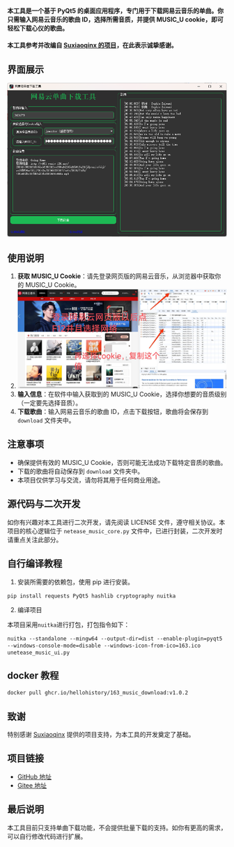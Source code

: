 #### 本工具是一个基于 PyQt5 的桌面应用程序，专门用于下载网易云音乐的单曲。你只需输入网易云音乐的歌曲 ID，选择所需音质，并提供 MUSIC_U cookie，即可轻松下载心仪的歌曲。  
  
#### 本工具参考并改编自 [Suxiaoqinx 的项目](https://github.com/Suxiaoqinx/Netease_url/tree/main)，在此表示诚挚感谢。  
## 界面展示  

![软件运行界面](image/网易云单曲下载工具成功运行界面.png)  
  
## 使用说明  

1. **获取 MUSIC_U Cookie**：请先登录网页版的网易云音乐，从浏览器中获取你的 MUSIC_U Cookie。  
2. ![获取网易云cookie](image/获取网易云cookie.jpg)
3. **输入信息**：在软件中输入获取到的 MUSIC_U Cookie，选择你想要的音质级别（一定要先选择音质）。  
4. **下载歌曲**：输入网易云音乐的歌曲 ID，点击下载按钮，歌曲将会保存到 `download` 文件夹中。  
  
## 注意事项  

- 确保提供有效的 MUSIC_U Cookie，否则可能无法成功下载特定音质的歌曲。  
- 下载的歌曲将自动保存到 `download` 文件夹中。  
- 本项目仅供学习与交流，请勿将其用于任何商业用途。  
  
## 源代码与二次开发  

如你有兴趣对本工具进行二次开发，请先阅读 LICENSE 文件，遵守相关协议。本项目的核心逻辑位于 `netease_music_core.py` 文件中，已进行封装，二次开发时请重点关注此部分。 

## 自行编译教程

1. 安装所需要的依赖包，使用 pip 进行安装。

```angular2html
pip install requests PyQt5 hashlib cryptography nuitka
```
2. 编译项目

本项目采用`nuitka`进行打包，打包指令如下：

```angular2html
nuitka --standalone --mingw64 --output-dir=dist --enable-plugin=pyqt5 --windows-console-mode=disable --windows-icon-from-ico=163.ico unetease_music_ui.py
```
  
## docker 教程

```markdown
docker pull ghcr.io/hellohistory/163_music_download:v1.0.2
```

## 致谢  

特别感谢 [Suxiaoqinx](https://github.com/Suxiaoqinx/Netease_url/tree/main) 提供的项目支持，为本工具的开发奠定了基础。  
  
## 项目链接  

- [GitHub 地址](https://github.com/Hellohistory/OpenPrepTools)  
- [Gitee 地址](https://gitee.com/Hellohistory/OpenPrepTools)  
  
## 最后说明  

本工具目前只支持单曲下载功能，不会提供批量下载的支持。如你有更高的需求，可以自行修改代码进行扩展。


